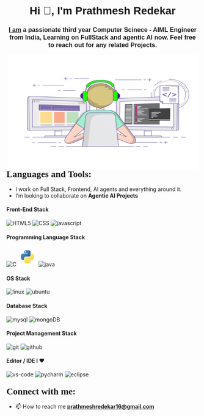 <!-- Header Section -->
<h1 align="center"><font face="Arial">Hi 👋, I'm Prathmesh Redekar </font></h1>
<h3 align="center"><font face="Arial"><a href="https://www.linkedin.com/in/prathmesh-redekar" target="_blank" rel="noreferrer">I am</a> a passionate third year Computer Scinece - AIML Engineer from India, Learning on FullStack and agentic AI now. Feel free to reach out for any related Projects.</font></h3>


<!-- GIF -->
<img align="right" height="300" width="500" src="https://raw.githubusercontent.com/mikonoid/mikonoid/main/images/gifs/coder3.gif" />

<!-- Languages and Tools Section -->
<h3 align="left"><font size="+2" face="Verdana">Languages and Tools:</font></h3>


- I work on Full Stack, Frontend, AI agents and everything around it.
- I’m looking to collaborate on **Agentic AI  Projects**

#### Front-End Stack
<p align="left"><img src="https://cdn.worldvectorlogo.com/logos/html-1.svg" alt="HTML5" title="HTML5" title="bash" width="50" height="50"/>  <img src="https://cdn.worldvectorlogo.com/logos/css-3.svg" alt="CSS" title="CSS" width="50" height="50"/>  <img src="https://cdn.worldvectorlogo.com/logos/javascript-1.svg" alt="javascript" title="javascript" width="50" height="50"/>  

#### Programming Language Stack
<p align="left"><img src="https://cdn.worldvectorlogo.com/logos/c-1.svg" alt="C" title="C programming" title="bash" width="50" height="50"/>  <img src="https://raw.githubusercontent.com/github/explore/80688e429a7d4ef2fca1e82350fe8e3517d3494d/topics/python/python.png" alt="python" title="python" width="50" height="50"/>   <img src="https://cdn.worldvectorlogo.com/logos/java-4.svg" alt="java" title="java8" width="50" height="50"/>  

#### OS Stack
<p align="left"><img src="https://brandlogos.net/wp-content/uploads/2020/03/Linux-logo.png" alt="linux" title="linux" width="50" height="50"/>  <img src="https://www.vectorlogo.zone/logos/ubuntu/ubuntu-icon.svg" alt="ubuntu" title="ubuntu" width="50" height="50"/>   </p>

#### Database Stack
<p align="left"><img src="https://cdn.worldvectorlogo.com/logos/mysql-3.svg" alt="mysql" title="mysql" width="50" height="50"/>  <img src="https://cdn.worldvectorlogo.com/logos/mongodb-icon-2.svg" alt="mongoDB" title="mongoDB" width="50" height="50"/>  </p>


#### Project Management Stack
<p align="left"><img src="https://www.vectorlogo.zone/logos/git-scm/git-scm-icon.svg" alt="git" title="git" width="50" height="50"/>  <img src="https://cdn.worldvectorlogo.com/logos/github-icon-1.svg" alt="github" title="github" width="50" height="50"/></p>

#### Editor / IDE I ♥
<p align="left">  <img src="https://www.vectorlogo.zone/logos/visualstudio_code/visualstudio_code-icon.svg" alt="vs-code" title="vs-code" width="50" height="50"/> <img src="https://cdn.worldvectorlogo.com/logos/jetbrains-pycharm.svg" alt="pycharm" title="pycharm" width="50" height="50"/> <img src="https://cdn.worldvectorlogo.com/logos/eclipse-11.svg" alt="eclipse" title="eclipse" width="50" height="50"/></p>

<!-- Contact Section -->
<h3 align="left"><font size="+2" face="Verdana">Connect with me:</font></h3>
<p align="left">
</p>

- 📫 How to reach me **[prathmeshredekar16@gmail.com](mailto:prathmeshredekar16@gmail.com)**

